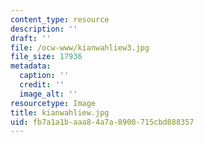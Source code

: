 ```yaml
---
content_type: resource
description: ''
draft: ''
file: /ocw-www/kianwahliew3.jpg
file_size: 17936
metadata:
  caption: ''
  credit: ''
  image_alt: ''
resourcetype: Image
title: kianwahliew.jpg
uid: fb7a1a1b-aaa8-4a7a-8900-715cbd888357
---
```


